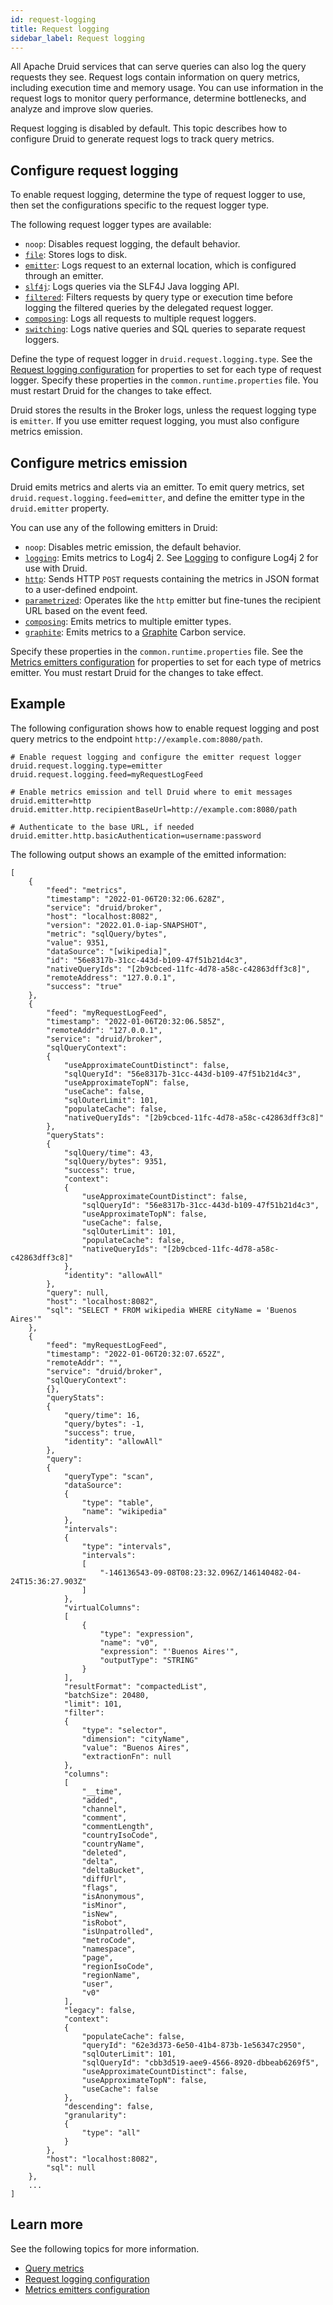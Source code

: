 ```yaml
---
id: request-logging
title: Request logging
sidebar_label: Request logging
---
```


<!--
  ~ Licensed to the Apache Software Foundation (ASF) under one
  ~ or more contributor license agreements.  See the NOTICE file
  ~ distributed with this work for additional information
  ~ regarding copyright ownership.  The ASF licenses this file
  ~ to you under the Apache License, Version 2.0 (the
  ~ "License"); you may not use this file except in compliance
  ~ with the License.  You may obtain a copy of the License at
  ~
  ~   http://www.apache.org/licenses/LICENSE-2.0
  ~
  ~ Unless required by applicable law or agreed to in writing,
  ~ software distributed under the License is distributed on an
  ~ "AS IS" BASIS, WITHOUT WARRANTIES OR CONDITIONS OF ANY
  ~ KIND, either express or implied.  See the License for the
  ~ specific language governing permissions and limitations
  ~ under the License.
  -->

All Apache Druid services that can serve queries can also log the query requests they see.
Request logs contain information on query metrics, including execution time and memory usage.
You can use information in the request logs to monitor query performance, determine bottlenecks, and analyze and improve slow queries.

Request logging is disabled by default.
This topic describes how to configure Druid to generate request logs to track query metrics.

## Configure request logging

To enable request logging, determine the type of request logger to use, then set the configurations specific to the request logger type.

The following request logger types are available:

- `noop`: Disables request logging, the default behavior.
- [`file`](../configuration/index.md#file-request-logging): Stores logs to disk.
- [`emitter`](../configuration/index.md#emitter-request-logging): Logs request to an external location, which is configured through an emitter.
- [`slf4j`](../configuration/index.md#slf4j-request-logging): Logs queries via the SLF4J Java logging API.
- [`filtered`](../configuration/index.md#filtered-request-logging): Filters requests by query type or execution time before logging the filtered queries by the delegated request logger.
- [`composing`](../configuration/index.md#composing-request-logging): Logs all requests to multiple request loggers.
- [`switching`](../configuration/index.md#switching-request-logging): Logs native queries and SQL queries to separate request loggers.

Define the type of request logger in `druid.request.logging.type`.
See the [Request logging configuration](../configuration/index.md#request-logging) for properties to set for each type of request logger.
Specify these properties in the `common.runtime.properties` file.
You must restart Druid for the changes to take effect.

Druid stores the results in the Broker logs, unless the request logging type is `emitter`.
If you use emitter request logging, you must also configure metrics emission.

## Configure metrics emission

Druid emits metrics and alerts via an emitter. 
To emit query metrics, set `druid.request.logging.feed=emitter`, and define the emitter type in the `druid.emitter` property.

You can use any of the following emitters in Druid:

- `noop`: Disables metric emission, the default behavior.
- [`logging`](../configuration/index.md#logging-emitter-module): Emits metrics to Log4j 2. See [Logging](../configuration/logging.md) to configure Log4j 2 for use with Druid.
- [`http`](../configuration/index.md#http-emitter-module): Sends HTTP `POST` requests containing the metrics in JSON format to a user-defined endpoint.
- [`parametrized`](../configuration/index.md#parametrized-http-emitter-module): Operates like the `http` emitter but fine-tunes the recipient URL based on the event feed.
- [`composing`](../configuration/index.md#composing-emitter-module): Emits metrics to multiple emitter types.
- [`graphite`](../configuration/index.md#graphite-emitter): Emits metrics to a [Graphite](https://graphiteapp.org/) Carbon service.

Specify these properties in the `common.runtime.properties` file.
See the [Metrics emitters configuration](../configuration/index.md#metrics-emitters) for properties to set for each type of metrics emitter.
You must restart Druid for the changes to take effect.


## Example

The following configuration shows how to enable request logging and post query metrics to the endpoint `http://example.com:8080/path`.
```
# Enable request logging and configure the emitter request logger
druid.request.logging.type=emitter
druid.request.logging.feed=myRequestLogFeed

# Enable metrics emission and tell Druid where to emit messages
druid.emitter=http
druid.emitter.http.recipientBaseUrl=http://example.com:8080/path

# Authenticate to the base URL, if needed
druid.emitter.http.basicAuthentication=username:password
```

The following output shows an example of the emitted information:
```
[
    {
        "feed": "metrics",
        "timestamp": "2022-01-06T20:32:06.628Z",
        "service": "druid/broker",
        "host": "localhost:8082",
        "version": "2022.01.0-iap-SNAPSHOT",
        "metric": "sqlQuery/bytes",
        "value": 9351,
        "dataSource": "[wikipedia]",
        "id": "56e8317b-31cc-443d-b109-47f51b21d4c3",
        "nativeQueryIds": "[2b9cbced-11fc-4d78-a58c-c42863dff3c8]",
        "remoteAddress": "127.0.0.1",
        "success": "true"
    },
    {
        "feed": "myRequestLogFeed",
        "timestamp": "2022-01-06T20:32:06.585Z",
        "remoteAddr": "127.0.0.1",
        "service": "druid/broker",
        "sqlQueryContext":
        {
            "useApproximateCountDistinct": false,
            "sqlQueryId": "56e8317b-31cc-443d-b109-47f51b21d4c3",
            "useApproximateTopN": false,
            "useCache": false,
            "sqlOuterLimit": 101,
            "populateCache": false,
            "nativeQueryIds": "[2b9cbced-11fc-4d78-a58c-c42863dff3c8]"
        },
        "queryStats":
        {
            "sqlQuery/time": 43,
            "sqlQuery/bytes": 9351,
            "success": true,
            "context":
            {
                "useApproximateCountDistinct": false,
                "sqlQueryId": "56e8317b-31cc-443d-b109-47f51b21d4c3",
                "useApproximateTopN": false,
                "useCache": false,
                "sqlOuterLimit": 101,
                "populateCache": false,
                "nativeQueryIds": "[2b9cbced-11fc-4d78-a58c-c42863dff3c8]"
            },
            "identity": "allowAll"
        },
        "query": null,
        "host": "localhost:8082",
        "sql": "SELECT * FROM wikipedia WHERE cityName = 'Buenos Aires'"
    },
    {
        "feed": "myRequestLogFeed",
        "timestamp": "2022-01-06T20:32:07.652Z",
        "remoteAddr": "",
        "service": "druid/broker",
        "sqlQueryContext":
        {},
        "queryStats":
        {
            "query/time": 16,
            "query/bytes": -1,
            "success": true,
            "identity": "allowAll"
        },
        "query":
        {
            "queryType": "scan",
            "dataSource":
            {
                "type": "table",
                "name": "wikipedia"
            },
            "intervals":
            {
                "type": "intervals",
                "intervals":
                [
                    "-146136543-09-08T08:23:32.096Z/146140482-04-24T15:36:27.903Z"
                ]
            },
            "virtualColumns":
            [
                {
                    "type": "expression",
                    "name": "v0",
                    "expression": "'Buenos Aires'",
                    "outputType": "STRING"
                }
            ],
            "resultFormat": "compactedList",
            "batchSize": 20480,
            "limit": 101,
            "filter":
            {
                "type": "selector",
                "dimension": "cityName",
                "value": "Buenos Aires",
                "extractionFn": null
            },
            "columns":
            [
                "__time",
                "added",
                "channel",
                "comment",
                "commentLength",
                "countryIsoCode",
                "countryName",
                "deleted",
                "delta",
                "deltaBucket",
                "diffUrl",
                "flags",
                "isAnonymous",
                "isMinor",
                "isNew",
                "isRobot",
                "isUnpatrolled",
                "metroCode",
                "namespace",
                "page",
                "regionIsoCode",
                "regionName",
                "user",
                "v0"
            ],
            "legacy": false,
            "context":
            {
                "populateCache": false,
                "queryId": "62e3d373-6e50-41b4-873b-1e56347c2950",
                "sqlOuterLimit": 101,
                "sqlQueryId": "cbb3d519-aee9-4566-8920-dbbeab6269f5",
                "useApproximateCountDistinct": false,
                "useApproximateTopN": false,
                "useCache": false
            },
            "descending": false,
            "granularity":
            {
                "type": "all"
            }
        },
        "host": "localhost:8082",
        "sql": null
    },
    ...
]
``` 

## Learn more

See the following topics for more information.
* [Query metrics](metrics.md#query-metrics)
* [Request logging configuration](../configuration/index.md#request-logging)
* [Metrics emitters configuration](../configuration/index.md#metrics-emitters) 

